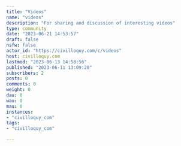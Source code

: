 ```yaml
---
title: "Videos" 
name: "videos"
description: "For sharing and discussion of interesting videos"
type: community
date: "2023-06-21 14:53:57"
draft: false
nsfw: false
actor_id: "https://civilloquy.com/c/videos"
host: civilloquy.com
lastmod: "2023-06-13 14:58:56"
published: "2023-06-11 13:09:20"
subscribers: 2
posts: 0
comments: 0
weight: 0
dau: 0
wau: 0
mau: 0
instances:
- "civilloquy_com"
tags: 
- "civilloquy_com"

---
```

